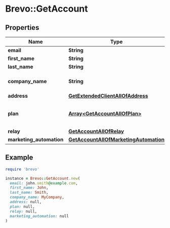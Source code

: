 # Brevo::GetAccount

## Properties

| Name | Type | Description | Notes |
| ---- | ---- | ----------- | ----- |
| **email** | **String** | Login Email |  |
| **first_name** | **String** | First Name |  |
| **last_name** | **String** | Last Name |  |
| **company_name** | **String** | Name of the company |  |
| **address** | [**GetExtendedClientAllOfAddress**](GetExtendedClientAllOfAddress.md) |  |  |
| **plan** | [**Array&lt;GetAccountAllOfPlan&gt;**](GetAccountAllOfPlan.md) | Information about your plans and credits |  |
| **relay** | [**GetAccountAllOfRelay**](GetAccountAllOfRelay.md) |  |  |
| **marketing_automation** | [**GetAccountAllOfMarketingAutomation**](GetAccountAllOfMarketingAutomation.md) |  | [optional] |

## Example

```ruby
require 'brevo'

instance = Brevo::GetAccount.new(
  email: john.smith@example.com,
  first_name: John,
  last_name: Smith,
  company_name: MyCompany,
  address: null,
  plan: null,
  relay: null,
  marketing_automation: null
)
```

